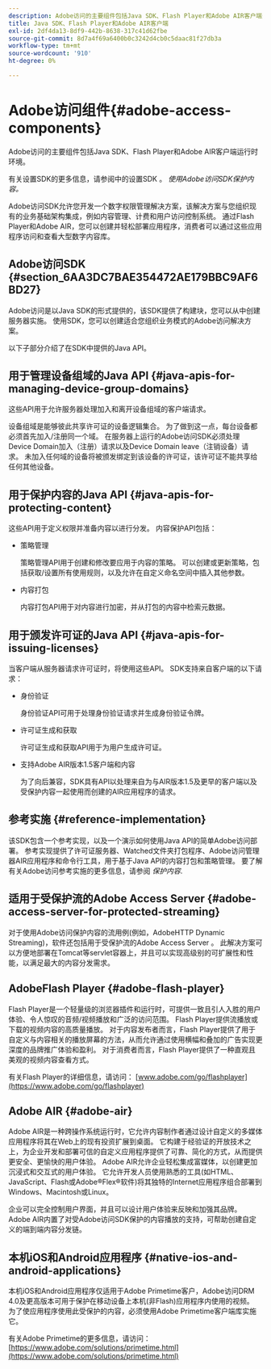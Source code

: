 ```yaml
---
description: Adobe访问的主要组件包括Java SDK、Flash Player和Adobe AIR客户端运行时环境。
title: Java SDK、Flash Player和Adobe AIR客户端
exl-id: 2df4da13-8df9-442b-8638-317c41d62fbe
source-git-commit: 8d7a4f69a6400b0c3242d4cb0c5daac81f27db3a
workflow-type: tm+mt
source-wordcount: '910'
ht-degree: 0%

---
```


# Adobe访问组件{#adobe-access-components}

Adobe访问的主要组件包括Java SDK、Flash Player和Adobe AIR客户端运行时环境。

有关设置SDK的更多信息，请参阅中的设置SDK 。 *使用Adobe访问SDK保护内容。*

Adobe访问SDK允许您开发一个数字权限管理解决方案，该解决方案与您组织现有的业务基础架构集成，例如内容管理、计费和用户访问控制系统。 通过Flash Player和Adobe AIR，您可以创建并轻松部署应用程序，消费者可以通过这些应用程序访问和查看大型数字内容库。

## Adobe访问SDK {#section_6AA3DC7BAE354472AE179BBC9AF6BD27}

Adobe访问是以Java SDK的形式提供的，该SDK提供了构建块，您可以从中创建服务器实施。 使用SDK，您可以创建适合您组织业务模式的Adobe访问解决方案。

以下子部分介绍了在SDK中提供的Java API。

## 用于管理设备组域的Java API {#java-apis-for-managing-device-group-domains}

这些API用于允许服务器处理加入和离开设备组域的客户端请求。

设备组域是能够彼此共享许可证的设备逻辑集合。 为了做到这一点，每台设备都必须首先加入/注册同一个域。 在服务器上运行的Adobe访问SDK必须处理Device Domain加入（注册）请求以及Device Domain leave（注销设备）请求。 未加入任何域的设备将被颁发绑定到该设备的许可证，该许可证不能共享给任何其他设备。

## 用于保护内容的Java API {#java-apis-for-protecting-content}

这些API用于定义权限并准备内容以进行分发。 内容保护API包括：

* 策略管理

  策略管理API用于创建和修改要应用于内容的策略。 可以创建或更新策略，包括获取/设置所有使用规则，以及允许在自定义命名空间中插入其他参数。

* 内容打包

  内容打包API用于对内容进行加密，并从打包的内容中检索元数据。

## 用于颁发许可证的Java API {#java-apis-for-issuing-licenses}

当客户端从服务器请求许可证时，将使用这些API。 SDK支持来自客户端的以下请求：

* 身份验证

  身份验证API可用于处理身份验证请求并生成身份验证令牌。

* 许可证生成和获取

  许可证生成和获取API用于为用户生成许可证。

* 支持Adobe AIR版本1.5客户端和内容

  为了向后兼容，SDK具有API以处理来自为与AIR版本1.5及更早的客户端以及受保护内容一起使用而创建的AIR应用程序的请求。

## 参考实施 {#reference-implementation}

该SDK包含一个参考实现，以及一个演示如何使用Java API的简单Adobe访问部署。 参考实现提供了许可证服务器、Watched文件夹打包程序、Adobe访问管理器AIR应用程序和命令行工具，用于基于Java API的内容打包和策略管理。 要了解有关Adobe访问参考实施的更多信息，请参阅 *保护内容*.

## 适用于受保护流的Adobe Access Server {#adobe-access-server-for-protected-streaming}

对于使用Adobe访问保护内容的流用例(例如，AdobeHTTP Dynamic Streaming)，软件还包括用于受保护流的Adobe Access Server 。 此解决方案可以方便地部署在Tomcat等servlet容器上，并且可以实现高级别的可扩展性和性能，以满足最大的内容分发需求。

## AdobeFlash Player {#adobe-flash-player}

Flash Player是一个轻量级的浏览器插件和运行时，可提供一致且引人入胜的用户体验、令人惊叹的音频/视频播放和广泛的访问范围。 Flash Player提供流播放或下载的视频内容的高质量播放。 对于内容发布者而言，Flash Player提供了用于自定义与内容相关的播放屏幕的方法，从而允许通过使用横幅和叠加的广告实现更深度的品牌推广体验和盈利。 对于消费者而言，Flash Player提供了一种直观且美观的视频内容查看方式。

有关Flash Player的详细信息，请访问： [www.adobe.com/go/flashplayer](https://www.adobe.com/go/flashplayer)

## Adobe AIR {#adobe-air}

Adobe AIR是一种跨操作系统运行时，它允许内容制作者通过设计自定义的多媒体应用程序将其在Web上的现有投资扩展到桌面。 它构建于经验证的开放技术之上，为企业开发和部署可信的自定义应用程序提供了可靠、简化的方式，从而提供更安全、更愉快的用户体验。 Adobe AIR允许企业轻松集成富媒体，以创建更加沉浸式和交互式的用户体验。 它允许开发人员使用熟悉的工具(如HTML、JavaScript、Flash或Adobe®Flex®软件)将其独特的Internet应用程序组合部署到Windows、Macintosh或Linux。

企业可以完全控制用户界面，并且可以设计用户体验来反映和加强其品牌。 Adobe AIR内置了对受Adobe访问SDK保护的内容播放的支持，可帮助创建自定义的端到端内容分发链。

## 本机iOS和Android应用程序 {#native-ios-and-android-applications}

本机iOS和Android应用程序仅适用于Adobe Primetime客户，Adobe访问DRM 4.0及更高版本可用于保护在移动设备上本机(非Flash)应用程序内使用的视频。 为了使应用程序使用此受保护的内容，必须使用Adobe Primetime客户端库实施它。

有关Adobe Primetime的更多信息，请访问： [https://www.adobe.com/solutions/primetime.html](https://www.adobe.com/solutions/primetime.html)
